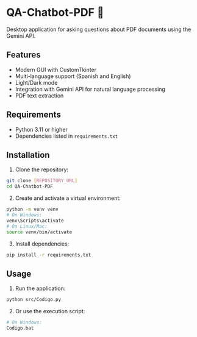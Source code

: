 # QA-Chatbot-PDF 📄

Desktop application for asking questions about PDF documents using the Gemini API.

## Features

- Modern GUI with CustomTkinter
- Multi-language support (Spanish and English)
- Light/Dark mode
- Integration with Gemini API for natural language processing
- PDF text extraction

## Requirements

- Python 3.11 or higher
- Dependencies listed in `requirements.txt`

## Installation

1. Clone the repository:
```bash
git clone [REPOSITORY_URL]
cd QA-Chatbot-PDF
```

2. Create and activate a virtual environment:
```bash
python -m venv venv
# On Windows:
venv\Scripts\activate
# On Linux/Mac:
source venv/bin/activate
```

3. Install dependencies:
```bash
pip install -r requirements.txt
```

## Usage

1. Run the application:
```bash
python src/Codigo.py
```

2. Or use the execution script:
```bash
# On Windows:
Codigo.bat
```
